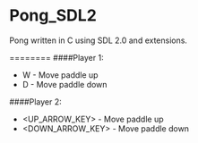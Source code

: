 Pong_SDL2
=========

Pong written in C using SDL 2.0 and extensions.

========
####Player 1:
  * W - Move paddle up
  * D - Move paddle down

####Player 2:
  * \<UP_ARROW_KEY\>    - Move paddle up
  * \<DOWN_ARROW_KEY\>  - Move paddle down
